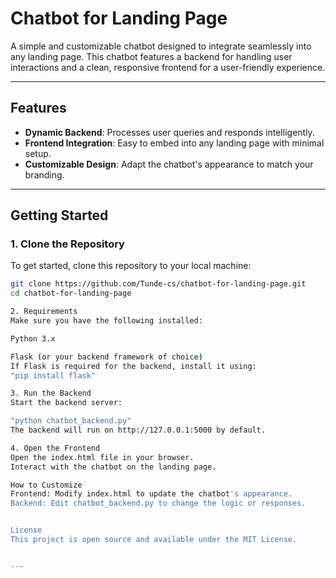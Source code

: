 # Chatbot for Landing Page

A simple and customizable chatbot designed to integrate seamlessly into any landing page. This chatbot features a backend for handling user interactions and a clean, responsive frontend for a user-friendly experience.

---

## Features
- **Dynamic Backend**: Processes user queries and responds intelligently.
- **Frontend Integration**: Easy to embed into any landing page with minimal setup.
- **Customizable Design**: Adapt the chatbot's appearance to match your branding.

---

## Getting Started

### 1. Clone the Repository
To get started, clone this repository to your local machine:
```bash
git clone https://github.com/Tunde-cs/chatbot-for-landing-page.git
cd chatbot-for-landing-page

2. Requirements
Make sure you have the following installed:

Python 3.x

Flask (or your backend framework of choice)
If Flask is required for the backend, install it using: 
"pip install flask"

3. Run the Backend
Start the backend server:

"python chatbot_backend.py"
The backend will run on http://127.0.0.1:5000 by default.

4. Open the Frontend
Open the index.html file in your browser.
Interact with the chatbot on the landing page.

How to Customize
Frontend: Modify index.html to update the chatbot's appearance.
Backend: Edit chatbot_backend.py to change the logic or responses.


License
This project is open source and available under the MIT License.


---


